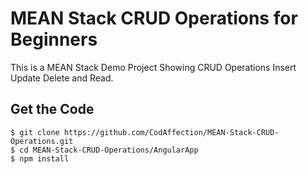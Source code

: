 # MEAN Stack CRUD Operations for Beginners
This is a MEAN Stack Demo Project Showing CRUD Operations Insert Update Delete and Read.

## Get the Code

```
$ git clone https://github.com/CodAffection/MEAN-Stack-CRUD-Operations.git
$ cd MEAN-Stack-CRUD-Operations/AngularApp
$ npm install
```

 
